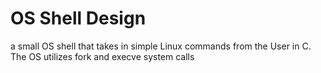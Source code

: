 <h1>OS Shell Design</h1>

a small OS shell that takes in simple Linux commands from the User in C. The OS utilizes fork and execve system calls



